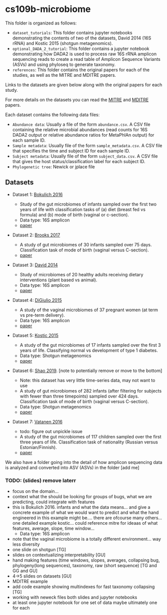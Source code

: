 # cs109b-microbiome

This folder is organized as follows:
- `dataset_tutorials`: This folder contains jupyter notebooks demonstrating the contents of two of the datasets, David 2014 (16S rRNA) and Kostic 2015 (shotgun metagenomics).
- `optional_DADA_2_tutorial`: This folder contains a jupyter notebook demonstrating how DADA2 is used to process raw 16S rRNA amplicon sequencing reads to create a read table of Amplicon Sequence Variants (ASVs) and using phyloseq to generate taxonomy.
- `references`: This folder contains the original papers for each of the studies, as well as the MITRE and MDITRE papers.

Links to the datasets are given below along with the original papers for each study.

For more details on the datasets you can read the [MITRE](https://github.com/gerberlab/cs109b-microbiome/blob/main/2022/references/MITRE.pdf) and [MDITRE](https://github.com/gerberlab/cs109b-microbiome/blob/main/2022/references/MDITRE.pdf) papers. 

Each dataset contains the following data files:
- `Abundance data`: Usually a file of the form `abundance.csv`. A CSV file containing the relative microbial abundances (read counts for 16S DADA2 output or relative abundance ratios for MetaPhlAn output) for each sample ID.
- `Sample metadata`: Usually file of the form `sample_metadata.csv`. A CSV file that specifies the time and subject ID for each sample ID.
- `Subject metadata`: Usually file of the form `subject_data.csv`. A CSV file that gives the host status/classification label for each subject ID. 
- `Phylogenetic tree`: Newick or jplace file

## Datasets

- Dataset 1: [Bokulich 2016](https://github.com/gerberlab/mditre/tree/master/mditre/tutorials/datasets/raw/bokulich)
  - Study of the gut microbiomes of infants sampled over the first two years of life with classification tasks of (a) diet (breast fed vs formula) and (b) mode of birth (vaginal or c-section).
  - Data type: 16S amplicon
  - [paper](https://github.com/gerberlab/cs109b-microbiome/blob/main/2022/references/Bokulich_2016.pdf)

- Dataset 2: [Brooks 2017](https://github.com/gerberlab/mditre/tree/master/mditre/tutorials/datasets/processed/brooks)
  - A study of gut microbiomes of 30 infants sampled over 75 days. Classification task of mode of birth (vaginal versus C-section).
  - [paper](https://github.com/gerberlab/cs109b-microbiome/blob/main/2022/references/Brooks_2017.pdf)

- Dataset 3: [David 2014](https://github.com/gerberlab/mditre/tree/master/mditre/tutorials/datasets/raw/david)
  - Study of microbiomes of 20 healthy adults receiving dietary interventions (plant based vs animal).
  - Data type: 16S amplicon
  - [paper](https://github.com/gerberlab/cs109b-microbiome/blob/main/2022/references/David_2014.pdf)

- Dataset 4: [DiGiulio 2015](https://github.com/gerberlab/mditre/tree/master/mditre/tutorials/datasets/raw/digiulio)
  - A study of the vaginal microbiomes of 37 pregnant women (at term vs pre-term delivery).
  - Data type: 16S amplicon
  - [paper](https://github.com/gerberlab/cs109b-microbiome/blob/main/2022/references/DiGiulio_2015.pdf)

- Dataset 5: [Kostic 2015](https://github.com/gerberlab/mditre/tree/master/mditre/tutorials/datasets/raw/t1d)
  - A study of the gut microbiomes of 17 infants sampled over the first 3 years of life. Classifying normal vs development of type 1 diabetes.
  - Data type: Shotgun metagenomics
  - [paper](https://github.com/gerberlab/cs109b-microbiome/blob/main/2022/references/Kostic_2015.pdf)

- Dataset 6: [Shao 2019](). [note to potentially remove or move to the bottom]
  - Note: this dataset has very little time-series data, may not want to use
  - A study of gut microbiomes of 282 infants (after filtering for subjects with fewer than three timepoints) sampled over 424 days. Classification task of mode of birth (vaginal versus C-section).
  - Data type: Shotgun metagenomics
  - [paper](https://github.com/gerberlab/cs109b-microbiome/blob/main/2022/references/Shao_2019.pdf)

- Dataset 7: [Vatanen 2016](https://github.com/gerberlab/mditre/tree/master/mditre/tutorials/datasets/raw/karelia)
  - todo: figure out unpickle issue
  - A study of the gut microbiomes of 117 children sampled over the first three years of life. Classification task of nationality (Russian versus Estonian/Finnish).
  - [paper](https://github.com/gerberlab/cs109b-microbiome/blob/main/2022/references/Vatanen_2016.pdf)

We also have a folder going into the detail of how amplicon sequencing data is analyzed and converted into ASV (ASVs) in the folder [add me]


### TODO: (slides) remove laterr
- focus on the domain...
- context what the should be looking for groups of bugs, what we are predicting, could integrate with features
- this is Bokulich 2016. infants and what the data means... and give a concrete example of what we would want to predict and what the hand engineered in this example might be.... there are ofcourse many others... one detailed example kostic... could reference mitre for ideaas of what features, average, slope, time window...
  - Data type: 16S amplicon
- note that the vaginal microbiome is a totally different environment... way less diversity
- one slide on shotgun [TG]
- slides on contextualizing interpretability [GU]
- hand making features (time windows, slopes, averages, collapsing bug, phylogeny(long sequences), taxonomy, raw (short sequence) [TG and GG and GU]
- 4->5 slides on datasets [GU]
- MDITRE example
- add code example showing multindexes for fast taxonomy collapsing [TG]
- working with neweck files both slides and jupyter notebooks
- at least one jupyter notebook for one set of data maybe ultimately one for each
